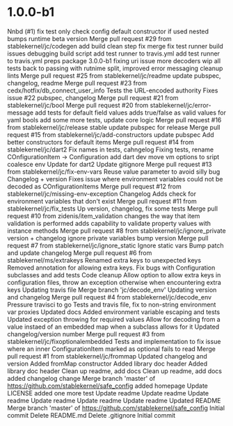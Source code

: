 # 1.0.0-b1
Nnbd (#1)
fix test
only check config default constructor if used nested
bumps runtime beta version
Merge pull request #29 from stablekernel/jc/codegen
add build clean step
fix merge
fix test runner
build issues
debugging build script
add test runner to travis.yml
add test runner to travis.yml
preps package 3.0.0-b1
fixing uri issue
more decoders
wip
all tests back to passing with rutnime split, improved error messaging
cleanup lints
Merge pull request #25 from stablekernel/jc/readme
update pubspec, changelog, readme
Merge pull request #23 from cedx/hotfix/db_connect_user_info
Tests the URL-encoded authority
Fixes issue #22
pubspec, changelog
Merge pull request #21 from stablekernel/jc/bool
Merge pull request #20 from stablekernel/jc/error-message
add tests for default field values
adds true/false as valid values for yaml bools
add some more tests, update core logic
Merge pull request #16 from stablekernel/jc/release
stable
update pubspec for release
Merge pull request #15 from stablekernel/jc/add-constructors
update pubspec
Add better constructors for default items
Merge pull request #14 from stablekernel/jc/dart2
Fix names in tests, cahngelog
Fixing tests, rename COnfigurationItem -> Configuration
add dart dev
move vm options to sript
coalesce env
Update for dart2
Update gitignore
Merge pull request #13 from stablekernel/jc/fix-env-vars
Reuse value parameter to avoid silly bug
Changelog + version
Fixes issue where environment variables could not be decoded as COnfigurationItems
Merge pull request #12 from stablekernel/jc/missing-env-exception
Changelog
Adds check for environment variables that don't exist
Merge pull request #11 from stablekernel/jc/fix_tests
Up version, changelog, fix some tests
Merge pull request #10 from zidenis/item_validation
changes the way that item validation is performed
adds capability to validate property values with instance methods
Merge pull request #8 from stablekernel/jc/ignore_private
version + changelog
ignore private variables
bump version
Merge pull request #7 from stablekernel/jc/ignore_static
Ignore static vars
Bump patch and update changelog
Merge pull request #6 from stablekernel/ms/extrakeys
Renamed extra keys to unexpected keys
Removed annotation for allowing extra keys. Fix bugs with Configuration subclasses and add tests
Code cleanup
Allow option to allow extra keys in configuration files, throw an exception otherwise when encountering extra keys
Updating travis file
Merge branch 'jc/decode_env'
Updating version and changelog
Merge pull request #4 from stablekernel/jc/decode_env
Pressure travisci to go
Tests and travis file, fix to non-string environment var proxies
Updated docs
Added environment variable escaping and tests
Updated exception throwing for required values
Allow for decoding from a value instaed of an embedded map when a subclass allows for it
Updated changelog/version number
Merge pull request #3 from stablekernel/jc/fixoptionalembedded
Tests and implementation to fix issue where an inner ConfigurationItem marked as optional fails to read
Merge pull request #1 from stablekernel/jc/frommap
Updated changelog and version
Added fromMap constructor
Added library doc header
Added library doc header
Clean up readme, add docs
Clean up readme, add docs
added changelog change
Merge branch 'master' of https://github.com/stablekernel/safe_config
added homepage
Update LICENSE
added one more test
Update readme
Update readme
Update readme
Update readme
Update readme
Update readme
Updated README
Merge branch 'master' of https://github.com/stablekernel/safe_config
Initial commit
Delete README.md
Delete .gitignore
Initial commit

